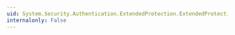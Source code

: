 ```yaml
---
uid: System.Security.Authentication.ExtendedProtection.ExtendedProtectionPolicy.CustomServiceNames
internalonly: False
---
```

